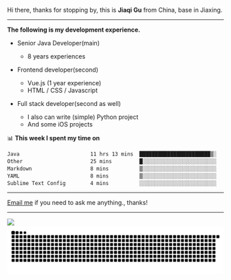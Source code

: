 Hi there, thanks for stopping by, this is **Jiaqi Gu** from China, base in Jiaxing.

---

**The following is my development experience.**

- Senior Java Developer(main)
  - 8 years experiences

- Frontend developer(second)
  - Vue.js (1 year experience)
  - HTML / CSS / Javascript
  
- Full stack developer(second as well)
  - I also can write (simple) Python project
  - And some iOS projects

📊 **This week I spent my time on**
<!--START_SECTION:waka-->

```txt
Java                       11 hrs 13 mins  ███████████████████████▒░   93.32 %
Other                      25 mins         █░░░░░░░░░░░░░░░░░░░░░░░░   03.51 %
Markdown                   8 mins          ▒░░░░░░░░░░░░░░░░░░░░░░░░   01.15 %
YAML                       8 mins          ▒░░░░░░░░░░░░░░░░░░░░░░░░   01.12 %
Sublime Text Config        4 mins          ░░░░░░░░░░░░░░░░░░░░░░░░░   00.64 %
```

<!--END_SECTION:waka-->

---

[Email me](mailto:htk2klwgr@mozmail.com?subject=Hiring_from_GitHub) if you need to ask me anything., thanks!

---

![]( https://visitor-badge.glitch.me/badge?page_id=githubgujiaqi)
![]( https://github.com/droid-Q/droid-Q/raw/output/github-contribution-grid-snake.svg#gh-dark-mode-only)
